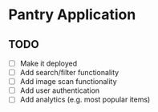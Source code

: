 # Pantry Application

## TODO
- [ ] Make it deployed
- [ ] Add search/filter functionality
- [ ] Add image scan functionality
- [ ] Add user authentication
- [ ] Add analytics (e.g. most popular items)